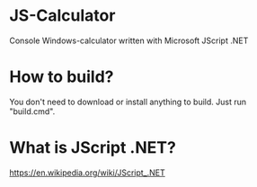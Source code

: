 # JS-Calculator
Console Windows-calculator written with Microsoft JScript .NET

# How to build?
You don't need to download or install anything to build. Just run "build.cmd".

# What is JScript .NET?
https://en.wikipedia.org/wiki/JScript_.NET
